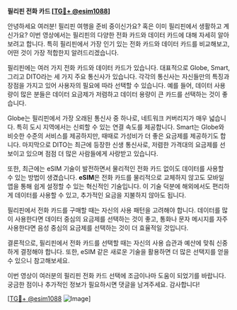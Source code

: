 **필리핀 전화 카드 [[TG💪+ @esim1088](https://t.me/s/esim1088)]**

안녕하세요 여러분! 필리핀 여행을 준비 중이신가요? 혹은 이미 필리핀에서 생활하고 계신가요? 이번 영상에서는 필리핀의 다양한 전화 카드와 데이터 카드에 대해 자세히 알아보려고 합니다. 특히 필리핀에서 가장 인기 있는 전화 카드와 데이터 카드를 비교해보고, 어떤 것이 가장 적합한지 알려드리겠습니다.

필리핀에는 여러 가지 전화 카드와 데이터 카드가 있습니다. 대표적으로 Globe, Smart, 그리고 DITO라는 세 가지 주요 통신사가 있습니다. 각각의 통신사는 자신들만의 특징과 장점을 가지고 있어 사용자의 필요에 따라 선택할 수 있습니다. 예를 들어, 데이터 사용량이 많은 분들은 데이터 요금제가 저렴하고 데이터 용량이 큰 카드를 선택하는 것이 좋습니다.

Globe는 필리핀에서 가장 오래된 통신사 중 하나로, 네트워크 커버리지가 매우 넓습니다. 특히 도시 지역에서는 신뢰할 수 있는 연결 속도를 제공합니다. Smart는 Globe와 비슷한 수준의 서비스를 제공하지만, 때때로 가성비가 더 좋은 요금제를 제공하기도 합니다. 마지막으로 DITO는 최근에 등장한 신생 통신사로, 저렴한 가격대의 요금제를 선보이고 있으며 점점 더 많은 사람들에게 사랑받고 있습니다.

또한, 최근에는 eSIM 기술이 발전하면서 물리적인 전화 카드 없이도 데이터를 사용할 수 있는 방법이 생겼습니다. **eSIM**은 전화 카드를 물리적으로 교체하지 않고도 모바일 앱을 통해 쉽게 설정할 수 있는 혁신적인 기술입니다. 이 기술 덕분에 해외에서도 편리하게 데이터를 사용할 수 있고, 추가적인 요금을 지불하지 않아도 됩니다.

필리핀에서 전화 카드를 구매할 때는 자신의 사용 패턴을 고려해야 합니다. 데이터를 많이 사용한다면 데이터 중심의 요금제를 선택하는 것이 좋고, 통화나 문자 메시지를 자주 사용한다면 음성 중심의 요금제를 선택하는 것이 더 효율적일 것입니다.

결론적으로, 필리핀에서 전화 카드를 선택할 때는 자신의 사용 습관과 예산에 맞춰 신중하게 결정해야 합니다. 또한, eSIM 같은 새로운 기술을 활용하면 더 많은 선택지를 얻을 수 있으니 참고해보세요.

이번 영상이 여러분의 필리핀 전화 카드 선택에 조금이나마 도움이 되었기를 바랍니다. 궁금한 점이나 추가적인 정보가 필요하시면 댓글을 남겨주세요. 감사합니다! 

[[TG💪+ @esim1088](https://t.me/s/esim1088) ![Image](https://i.postimg.cc/Y0z9fWf4/image.png)]